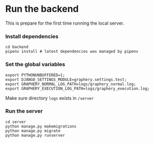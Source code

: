 # Run the backend

This is prepare for the first time running the local server.

### Install dependencies

```shell
cd backend
pipenv install # latest dependencies was managed by pipenv
```

### Set the global variables

```shell
export PYTHONUNBUFFERED=1;
export DJANGO_SETTINGS_MODULE=graphery.settings.test;
export GRAPHERY_NORMAL_LOG_PATH=logs/graphery_normal.log;
export GRAPHERY_EXECUTION_LOG_PATH=logs/graphery_execution.log;
```

Make sure directory `logs` exists in `/server`

### Run the server

```shell
cd server
python manage.py makemigrations
python manage.py migrate
python manage.py runserver
```
